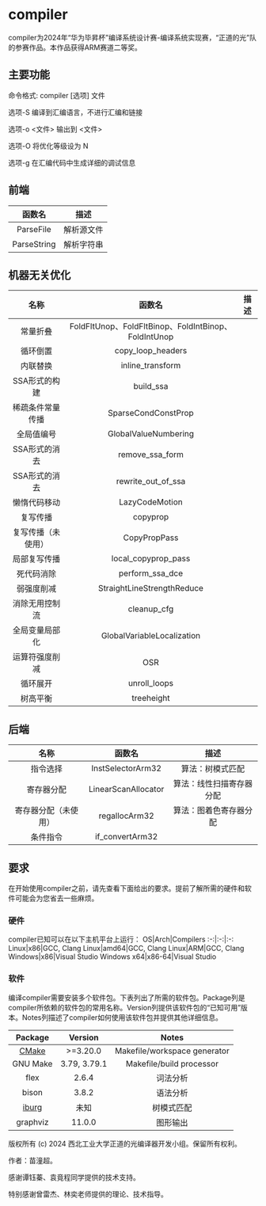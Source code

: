 # compiler

compiler为2024年“华为毕昇杯”编译系统设计赛-编译系统实现赛，“正道的光”队的参赛作品。本作品获得ARM赛道二等奖。

## 主要功能

命令格式:
compiler [选项] 文件

选项-S 编译到汇编语言，不进行汇编和链接

选项-o <文件> 输出到 <文件>

选项-O<N> 将优化等级设为 N

选项-g 在汇编代码中生成详细的调试信息

## 前端

函数名|描述
:-:|:-:
ParseFile|解析源文件
ParseString|解析字符串

## 机器无关优化

名称|函数名|描述
:-:|:-:|:-:
常量折叠|FoldFltUnop、FoldFltBinop、FoldIntBinop、FoldIntUnop|
循环倒置|copy_loop_headers|
内联替换|inline_transform|
SSA形式的构建|build_ssa|
稀疏条件常量传播|SparseCondConstProp|
全局值编号|GlobalValueNumbering|
SSA形式的消去|remove_ssa_form|
SSA形式的消去|rewrite_out_of_ssa|
懒惰代码移动|LazyCodeMotion|
复写传播|copyprop|
复写传播（未使用）|CopyPropPass|
局部复写传播|local_copyprop_pass|
死代码消除|perform_ssa_dce|
弱强度削减|StraightLineStrengthReduce|
消除无用控制流|cleanup_cfg|
全局变量局部化|GlobalVariableLocalization|
运算符强度削减|OSR|
循环展开|unroll_loops|
树高平衡|treeheight|

## 后端

名称|函数名|描述
:-:|:-:|:-:
指令选择|InstSelectorArm32|算法：树模式匹配
寄存器分配|LinearScanAllocator|算法：线性扫描寄存器分配
寄存器分配（未使用）|regallocArm32|算法：图着色寄存器分配
条件指令|if_convertArm32|

## 要求

在开始使用compiler之前，请先查看下面给出的要求。提前了解所需的硬件和软件可能会为您省去一些麻烦。

### 硬件

compiler已知可以在以下主机平台上运行：
OS|Arch|Compilers
:-:|:-:|:-:
Linux|x86|GCC, Clang
Linux|amd64|GCC, Clang
Linux|ARM|GCC, Clang
Windows|x86|Visual Studio
Windows x64|x86-64|Visual Studio

### 软件

编译compiler需要安装多个软件包。下表列出了所需的软件包。Package列是compiler所依赖的软件包的常用名称。Version列提供该软件包的“已知可用”版本。Notes列描述了compiler如何使用该软件包并提供其他详细信息。

Package|Version|Notes
:-:|:-:|:-:
[CMake](https://cmake.org/)|>=3.20.0|Makefile/workspace generator
GNU Make|3.79, 3.79.1|Makefile/build processor
flex|2.6.4|词法分析
bison|3.8.2|语法分析
[iburg](https://github.com/drh/iburg)|未知|树模式匹配
graphviz|11.0.0|图形输出


版权所有 (c) 2024 西北工业大学正道的光编译器开发小组。保留所有权利。

作者：苗潼超。

感谢谭钰蓁、袁竟程同学提供的技术支持。

特别感谢曾雷杰、林奕老师提供的理论、技术指导。

